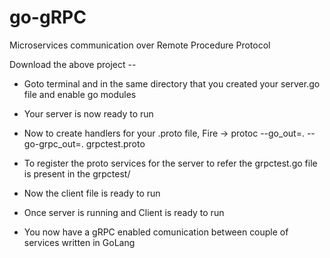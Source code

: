 # go-gRPC
Microservices communication over Remote Procedure Protocol

Download the above project --

-	Goto terminal and in the same directory that you created your server.go file and enable go modules

- Your server is now ready to run

- Now to create handlers for your .proto file, Fire -> protoc --go_out=. --go-grpc_out=. grpctest.proto

- To register the proto services for the server to refer the grpctest.go file is present in the grpctest/

- Now the client file is ready to run

- Once server is running and Client is ready to run 

- You now have a gRPC enabled comunication between couple of services written in GoLang


